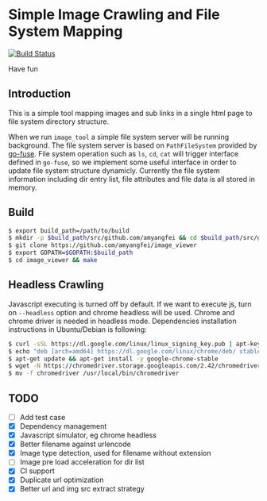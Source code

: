 # Simple Image Crawling and File System Mapping

[![Build Status](https://travis-ci.org/amyangfei/image_viewer.svg?branch=master)](https://travis-ci.org/amyangfei/image_viewer)

Have fun

## Introduction

This is a simple tool mapping images and sub links in a single html page to file system directory structure.

When we run `image_tool` a simple file system server will be running background. The file system server is based on `PathFileSystem` provided by [go-fuse](https://github.com/hanwen/go-fuse). File system operation such as `ls`, `cd`, `cat` will trigger interface defined in `go-fuse`, so we implement some useful interface in order to update file system structure dynamicly. Currently the file system information including dir entry list, file attributes and file data is all stored in memory.

## Build

```bash
$ export build_path=/path/to/build
$ mkdir -p $build_path/src/github.com/amyangfei && cd $build_path/src/github.com/amyangfei
$ git clone https://github.com/amyangfei/image_viewer
$ export GOPATH=$GOPATH:$build_path
$ cd image_viewer && make
```
## Headless Crawling

Javascript executing is turned off by default. If we want to execute js, turn on `--headless` option and chrome headless will be used. Chrome and chrome driver is needed in headless mode. Dependencies installation instructions in Ubuntu/Debian is following:

```bash
$ curl -sSL https://dl.google.com/linux/linux_signing_key.pub | apt-key add -
$ echo "deb [arch=amd64] https://dl.google.com/linux/chrome/deb/ stable main" > /etc/apt/sources.list.d/google.list
$ apt-get update && apt-get install -y google-chrome-stable
$ wget -N https://chromedriver.storage.googleapis.com/2.42/chromedriver_linux64.zip && unzip chromedriver_linux64.zip
$ mv -f chromedriver /usr/local/bin/chromedriver
```

## TODO

- [ ] Add test case
- [x] Dependency management
- [x] Javascript simulator, eg chrome headless
- [x] Better filename against urlencode
- [x] Image type detection, used for filename without extension
- [ ] Image pre load acceleration for dir list
- [x] CI support
- [x] Duplicate url optimization
- [x] Better url and img src extract strategy
